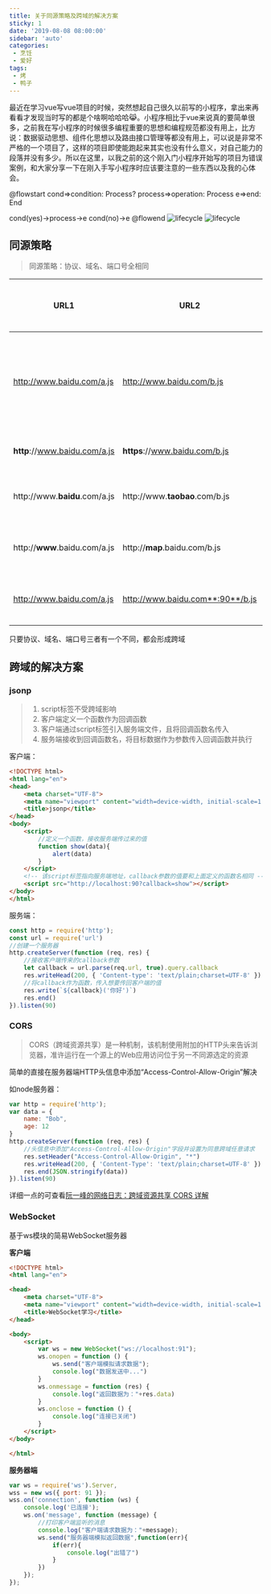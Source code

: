 ```yaml
---
title: 关于同源策略及跨域的解决方案
sticky: 1
date: '2019-08-08 08:00:00'
sidebar: 'auto'
categories:
 - 烹饪
 - 爱好
tags:
 - 烤
 - 鸭子
---
```

最近在学习vue写vue项目的时候，突然想起自己很久以前写的小程序，拿出来再看看才发现当时写的都是个啥啊哈哈哈😹。小程序相比于vue来说真的要简单很多，之前我在写小程序的时候很多编程重要的思想和编程规范都没有用上，比方说：数据驱动思想、组件化思想以及路由接口管理等都没有用上，可以说是非常不严格的一个项目了，这样的项目即使能跑起来其实也没有什么意义，对自己能力的段落并没有多少。所以在这里，以我之前的这个刚入门小程序开始写的项目为错误案例，和大家分享一下在刚入手写小程序时应该要注意的一些东西以及我的心体会。
<!-- more -->
@flowstart
cond=>condition: Process?
process=>operation: Process
e=>end: End

cond(yes)->process->e
cond(no)->e
@flowend
![lifecycle](https://gitee.com/bigliou/typora_pic/raw/master/img/lifecycle.png)
![lifecycle](https://images3.pianshen.com/713/46/46a2f8d48eff158a98c086a3fedb5bb9.png)
## 同源策略

> 同源策略：协议、域名、端口号全相同

| URL1                          | URL2                             | 是否跨域/原因                 |
| ----------------------------- | -------------------------------- | ----------------------------- |
| http://www.baidu.com/a.js     | http://www.baidu.com/b.js        | 否 / 协议，域名，端口号都相同 |
| **http**://www.baidu.com/a.js | **https**://www.baidu.com/b.js   | 是 / 协议不同                 |
| http://www.**baidu**.com/a.js | http://www.**taobao**.com/b.js   | 是 / 主域名不同               |
| http://**www**.baidu.com/a.js | http://**map**.baidu.com/b.js    | 是 / 子域名不同               |
| http://www.baidu.com/a.js     | http://www.baidu.com**:90**/b.js | 是 /  端口号不同              |

只要协议、域名、端口号三者有一个不同，都会形成跨域

## 跨域的解决方案

### jsonp

> 1. script标签不受跨域影响
> 2. 客户端定义一个函数作为回调函数
> 3. 客户端通过script标签引入服务端文件，且将回调函数名传入
> 4. 服务端接收到回调函数名，将目标数据作为参数传入回调函数并执行

客户端：

```html
<!DOCTYPE html>
<html lang="en">
<head>
    <meta charset="UTF-8">
    <meta name="viewport" content="width=device-width, initial-scale=1.0">
    <title>jsonp</title>
</head>
<body>
    <script>
        //定义一个函数，接收服务端传过来的值
        function show(data){
            alert(data)
        }
    </script>
    <!-- 该script标签指向服务端地址，callback参数的值要和上面定义的函数名相同 -->
    <script src="http://localhost:90?callback=show"></script>
</body>
</html>
```

服务端：

```javascript
const http = require('http');
const url = require('url')
//创建一个服务器
http.createServer(function (req, res) {
    //接收客户端传来的callback参数
    let callback = url.parse(req.url, true).query.callback
    res.writeHead(200, { 'Content-type': 'text/plain;charset=UTF-8' })
    //将callback作为函数，传入想要传回客户端的值
    res.write(`${callback}('你好')`)
    res.end()
}).listen(90)
```

### CORS

> CORS（跨域资源共享）是一种机制，该机制使用附加的HTTP头来告诉浏览器，准许运行在一个源上的Web应用访问位于另一不同源选定的资源

简单的直接在服务器端HTTP头信息中添加“Access-Control-Allow-Origin”解决

如node服务器：

```javascript
var http = require('http');
var data = {
    name: "Bob",
    age: 12
}
http.createServer(function (req, res) {
    //头信息中添加"Access-Control-Allow-Origin"字段并设置为同意跨域任意请求
    res.setHeader("Access-Control-Allow-Origin", "*")		
    res.writeHead(200, { 'Content-Type': 'text/plain;charset=UTF-8' })
    res.end(JSON.stringify(data))
}).listen(90)
```

详细一点的可查看[阮一峰的网络日志：跨域资源共享 CORS 详解](http://www.ruanyifeng.com/blog/2016/04/cors.html)

### WebSocket

基于ws模块的简易WebSocket服务器

**客户端**

```html
<!DOCTYPE html>
<html lang="en">

<head>
    <meta charset="UTF-8">
    <meta name="viewport" content="width=device-width, initial-scale=1.0">
    <title>WebSocket学习</title>
</head>

<body>
    <script>
        var ws = new WebSocket("ws://localhost:91");
        ws.onopen = function () {
            ws.send("客户端模拟请求数据");
            console.log("数据发送中...")
        }
        ws.onmessage = function (res) {
            console.log("返回数据为："+res.data)
        }
        ws.onclose = function () {
            console.log("连接已关闭")
        }        
    </script>
</body>

</html>
```

**服务器端**

```javascript
var ws = require('ws').Server,
wss = new ws({ port: 91 });
wss.on('connection', function (ws) {
    console.log('已连接');
    ws.on('message', function (message) {
        //打印客户端监听的消息
        console.log("客户端请求数据为："+message);
        ws.send("服务器端模拟返回数据",function(err){
            if(err){
                console.log("出错了")
            }
        })
    });
});
```

